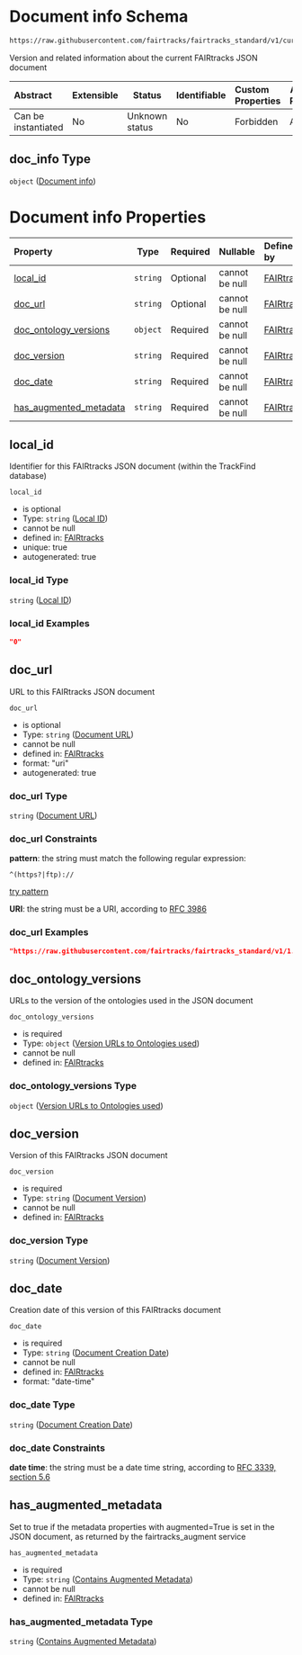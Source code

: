 # Document info Schema

```txt
https://raw.githubusercontent.com/fairtracks/fairtracks_standard/v1/current/json/schema/fairtracks.schema.json#/properties/doc_info
```

Version and related information about the current FAIRtracks JSON document


| Abstract            | Extensible | Status         | Identifiable | Custom Properties | Additional Properties | Access Restrictions | Defined In                                                                               |
| :------------------ | ---------- | -------------- | ------------ | :---------------- | --------------------- | ------------------- | ---------------------------------------------------------------------------------------- |
| Can be instantiated | No         | Unknown status | No           | Forbidden         | Allowed               | none                | [fairtracks.schema.json\*](../json/schema/fairtracks.schema.json "open original schema") |

## doc_info Type

`object` ([Document info](fairtracks-properties-document-info.md))

# Document info Properties

| Property                                          | Type     | Required | Nullable       | Defined by                                                                                                                                                                                                                                                                  |
| :------------------------------------------------ | -------- | -------- | -------------- | :-------------------------------------------------------------------------------------------------------------------------------------------------------------------------------------------------------------------------------------------------------------------------- |
| [local_id](#local_id)                             | `string` | Optional | cannot be null | [FAIRtracks](fairtracks-properties-document-info-properties-local-id.md "https://raw.githubusercontent.com/fairtracks/fairtracks_standard/v1/current/json/schema/fairtracks.schema.json#/properties/doc_info/properties/local_id")                                     |
| [doc_url](#doc_url)                               | `string` | Optional | cannot be null | [FAIRtracks](fairtracks-properties-document-info-properties-document-url.md "https://raw.githubusercontent.com/fairtracks/fairtracks_standard/v1/current/json/schema/fairtracks.schema.json#/properties/doc_info/properties/doc_url")                                  |
| [doc_ontology_versions](#doc_ontology_versions)   | `object` | Required | cannot be null | [FAIRtracks](fairtracks-properties-document-info-properties-version-urls-to-ontologies-used.md "https://raw.githubusercontent.com/fairtracks/fairtracks_standard/v1/current/json/schema/fairtracks.schema.json#/properties/doc_info/properties/doc_ontology_versions") |
| [doc_version](#doc_version)                       | `string` | Required | cannot be null | [FAIRtracks](fairtracks-properties-document-info-properties-document-version.md "https://raw.githubusercontent.com/fairtracks/fairtracks_standard/v1/current/json/schema/fairtracks.schema.json#/properties/doc_info/properties/doc_version")                          |
| [doc_date](#doc_date)                             | `string` | Required | cannot be null | [FAIRtracks](fairtracks-properties-document-info-properties-document-creation-date.md "https://raw.githubusercontent.com/fairtracks/fairtracks_standard/v1/current/json/schema/fairtracks.schema.json#/properties/doc_info/properties/doc_date")                       |
| [has_augmented_metadata](#has_augmented_metadata) | `string` | Required | cannot be null | [FAIRtracks](fairtracks-properties-document-info-properties-contains-augmented-metadata.md "https://raw.githubusercontent.com/fairtracks/fairtracks_standard/v1/current/json/schema/fairtracks.schema.json#/properties/doc_info/properties/has_augmented_metadata")    |

## local_id

Identifier for this FAIRtracks JSON document (within the TrackFind database)


`local_id`

-   is optional
-   Type: `string` ([Local ID](fairtracks-properties-document-info-properties-local-id.md))
-   cannot be null
-   defined in: [FAIRtracks](fairtracks-properties-document-info-properties-local-id.md "https://raw.githubusercontent.com/fairtracks/fairtracks_standard/v1/current/json/schema/fairtracks.schema.json#/properties/doc_info/properties/local_id")
-   unique: true
-   autogenerated: true

### local_id Type

`string` ([Local ID](fairtracks-properties-document-info-properties-local-id.md))

### local_id Examples

```json
"0"
```

## doc_url

URL to this FAIRtracks JSON document


`doc_url`

-   is optional
-   Type: `string` ([Document URL](fairtracks-properties-document-info-properties-document-url.md))
-   cannot be null
-   defined in: [FAIRtracks](fairtracks-properties-document-info-properties-document-url.md "https://raw.githubusercontent.com/fairtracks/fairtracks_standard/v1/current/json/schema/fairtracks.schema.json#/properties/doc_info/properties/doc_url")
-   format: "uri"
-   autogenerated: true

### doc_url Type

`string` ([Document URL](fairtracks-properties-document-info-properties-document-url.md))

### doc_url Constraints

**pattern**: the string must match the following regular expression: 

```regexp
^(https?|ftp)://
```

[try pattern](https://regexr.com/?expression=%5E(https%3F%7Cftp)%3A%2F%2F "try regular expression with regexr.com")

**URI**: the string must be a URI, according to [RFC 3986](https://tools.ietf.org/html/rfc4291 "check the specification")

### doc_url Examples

```json
"https://raw.githubusercontent.com/fairtracks/fairtracks_standard/v1/1.0.2/json/examples/fairtracks.example.json"
```

## doc_ontology_versions

URLs to the version of the ontologies used in the JSON document


`doc_ontology_versions`

-   is required
-   Type: `object` ([Version URLs to Ontologies used](fairtracks-properties-document-info-properties-version-urls-to-ontologies-used.md))
-   cannot be null
-   defined in: [FAIRtracks](fairtracks-properties-document-info-properties-version-urls-to-ontologies-used.md "https://raw.githubusercontent.com/fairtracks/fairtracks_standard/v1/current/json/schema/fairtracks.schema.json#/properties/doc_info/properties/doc_ontology_versions")

### doc_ontology_versions Type

`object` ([Version URLs to Ontologies used](fairtracks-properties-document-info-properties-version-urls-to-ontologies-used.md))

## doc_version

Version of this FAIRtracks JSON document


`doc_version`

-   is required
-   Type: `string` ([Document Version](fairtracks-properties-document-info-properties-document-version.md))
-   cannot be null
-   defined in: [FAIRtracks](fairtracks-properties-document-info-properties-document-version.md "https://raw.githubusercontent.com/fairtracks/fairtracks_standard/v1/current/json/schema/fairtracks.schema.json#/properties/doc_info/properties/doc_version")

### doc_version Type

`string` ([Document Version](fairtracks-properties-document-info-properties-document-version.md))

## doc_date

Creation date of this version of this FAIRtracks document


`doc_date`

-   is required
-   Type: `string` ([Document Creation Date](fairtracks-properties-document-info-properties-document-creation-date.md))
-   cannot be null
-   defined in: [FAIRtracks](fairtracks-properties-document-info-properties-document-creation-date.md "https://raw.githubusercontent.com/fairtracks/fairtracks_standard/v1/current/json/schema/fairtracks.schema.json#/properties/doc_info/properties/doc_date")
-   format: "date-time"

### doc_date Type

`string` ([Document Creation Date](fairtracks-properties-document-info-properties-document-creation-date.md))

### doc_date Constraints

**date time**: the string must be a date time string, according to [RFC 3339, section 5.6](https://tools.ietf.org/html/rfc3339 "check the specification")

## has_augmented_metadata

Set to true if the metadata properties with augmented=True is set in the JSON document, as returned by the fairtracks_augment service


`has_augmented_metadata`

-   is required
-   Type: `string` ([Contains Augmented Metadata](fairtracks-properties-document-info-properties-contains-augmented-metadata.md))
-   cannot be null
-   defined in: [FAIRtracks](fairtracks-properties-document-info-properties-contains-augmented-metadata.md "https://raw.githubusercontent.com/fairtracks/fairtracks_standard/v1/current/json/schema/fairtracks.schema.json#/properties/doc_info/properties/has_augmented_metadata")

### has_augmented_metadata Type

`string` ([Contains Augmented Metadata](fairtracks-properties-document-info-properties-contains-augmented-metadata.md))
